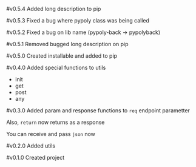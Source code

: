 #v0.5.4 
Added long description to pip

#v0.5.3 
Fixed a bug where pypoly class was being called

#v0.5.2
Fixed a bug on lib name (pypoly-back -> pypolyback)

#v0.5.1
Removed bugged long description on pip

#v0.5.0
Created installable and added  to pip

#v0.4.0
Added special functions to utils
* init
* get
* post
* any

#v0.3.0
Added param and response functions to `req` endpoint parametter

Also, `return` now returns as a response

You can receive and pass `json` now

#v0.2.0
Added utils

#v0.1.0
Created project